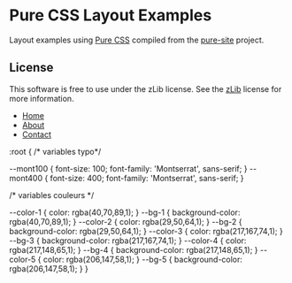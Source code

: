 Pure CSS Layout Examples
========================

Layout examples using [Pure CSS][pure] compiled from the [pure-site][] project.

[pure]: http://purecss.io/
[pure-site]: https://github.com/pure-css/pure-site


License
-------

This software is free to use under the zLib license.
See the [zLib][] license for more information.

[zLib]: http://www.zlib.net/zlib_license.html

<div class="pure-menu">
    <ul class="pure-menu-list">
        <li class="pure-menu-item"><a href="#" class="pure-menu-link">Home</a></li>
        <li class="pure-menu-item"><a href="#" class="pure-menu-link">About</a></li>
        <li class="pure-menu-item"><a href="#" class="pure-menu-link">Contact</a></li>
    </ul>
</div>


:root {
/* variables typo*/

  --mont100 {
    font-size: 100;
    font-family: 'Montserrat', sans-serif;
  }
  --mont400 {
    font-size: 400;
    font-family: 'Montserrat', sans-serif;
  }

/* variables couleurs */

  --color-1 {
    color: rgba(40,70,89,1);
  }
  --bg-1 {
    background-color: rgba(40,70,89,1);
  }
  --color-2 {
    color: rgba(29,50,64,1);
  }
  --bg-2 {
    background-color: rgba(29,50,64,1);
  }
  --color-3 {
    color: rgba(217,167,74,1);
  }
  --bg-3 {
    background-color: rgba(217,167,74,1);
  }
  --color-4 {
    color: rgba(217,148,65,1);
  }
  --bg-4 {
    background-color: rgba(217,148,65,1);
  }
  --color-5 {
    color: rgba(206,147,58,1);
  }
  --bg-5 {
    background-color: rgba(206,147,58,1);
  }
}
